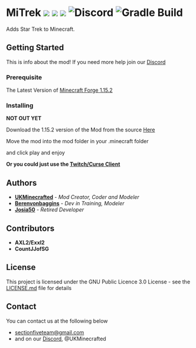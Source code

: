 # MiTrek ![](https://img.shields.io/badge/Minecraft-1.15.2-blue.svg) ![](https://img.shields.io/badge/Latest%20Version-1.0.0-blue.svg) ![](https://img.shields.io/badge/Mod%20Status-Incomplete-red.svg) ![Discord](https://img.shields.io/discord/538796875311218721) ![Gradle Build](https://github.com/UKMinecrafted/MiTrek/workflows/Gradle%20Build/badge.svg?branch=1.15.2)

Adds Star Trek to Minecraft.

## Getting Started

This is info about the mod!
If you need more help join our [Discord](https://discord.gg/Zawfp6K)

### Prerequisite
The Latest Version of [Minecraft Forge 1.15.2](https://www.minecraftforge.net)

### Installing
**NOT OUT YET**

Download the 1.15.2 version of the Mod from the source [Here](https://www.curseforge.com/minecraft/mc-mods/mitrek)

Move the mod into the mod folder in your .minecraft folder

and click play and enjoy

**Or you could just use the [Twitch/Curse Client](https://app.twitch.tv/download)**

## Authors

* **[UKMinecrafted](https://GitHub.com/UKMinecrafted)** - *Mod Creator, Coder and Modeler*
* **[Berenvonbaggins](https://github.com/berenvonbaggins)** - *Dev in Training, Modeler*
* **[Josia50](https://GitHub.com/Josia50)** - *Retired Developer*

## Contributors

* **AXL2/Exxl2**
* **CountJJofSG**

## License

This project is licensed under the GNU Public Licence 3.0  License - see the [LICENSE.md](LICENSE.md) file for details

## Contact
You can contact us at the following below
* sectionfiveteam@gmail.com
* and on our [Discord](https://discord.gg/Zawfp6K), @UKMinecrafted
